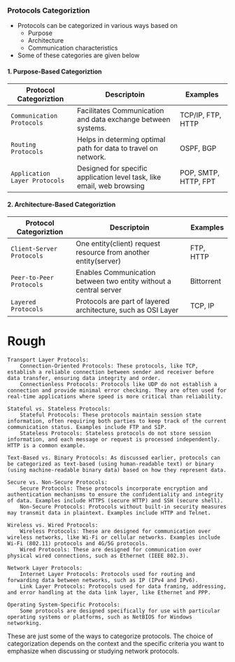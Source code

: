### Protocols Categoriztion
- Protocols can be categorized in various ways based on
    - Purpose
    - Architecture
    - Communication characteristics
- Some of these categories are given below


#### 1. Purpose-Based Categoriztion
| Protocol Categoriztion              | Descriptoin| Examples|
|-------------------------------------|------------|---------|
|`Communication Protocols`        |Facilitates Communication and data exchange between systems.               | TCP/IP, FTP, HTTP   |
|`Routing Protocols`              |Helps in determing optimal path for data to travel on network.             | OSPF, BGP           |
|`Application Layer Protocols`    |Designed for specific application level task, like email, web browsing     | POP, SMTP, HTTP, FPT|


#### 2. Architecture-Based Categoriztion
| Protocol Categoriztion              | Descriptoin| Examples|
|-------------------------------------|------------|---------|
|`Client-Server Protocols`            |One entity(client) request resource from another entity(server)        | FTP, HTTP   |
|`Peer-to-Peer Protocols`             |Enables Communication between two entity without a central server      | Bittorrent  |
|`Layered Protocols`                  |Protocols are part of layered architecture, such as OSI Layer          | TCP, IP     |



# Rough
    Transport Layer Protocols:
        Connection-Oriented Protocols: These protocols, like TCP, establish a reliable connection between sender and receiver before data transfer, ensuring data integrity and order.
        Connectionless Protocols: Protocols like UDP do not establish a connection and provide minimal error checking. They are often used for real-time applications where speed is more critical than reliability.

    Stateful vs. Stateless Protocols:
        Stateful Protocols: These protocols maintain session state information, often requiring both parties to keep track of the current communication status. Examples include FTP and SIP.
        Stateless Protocols: Stateless protocols do not store session information, and each message or request is processed independently. HTTP is a common example.

    Text-Based vs. Binary Protocols: As discussed earlier, protocols can be categorized as text-based (using human-readable text) or binary (using machine-readable binary data) based on how they represent data.

    Secure vs. Non-Secure Protocols:
        Secure Protocols: These protocols incorporate encryption and authentication mechanisms to ensure the confidentiality and integrity of data. Examples include HTTPS (secure HTTP) and SSH (secure shell).
        Non-Secure Protocols: Protocols without built-in security measures may transmit data in plaintext. Examples include HTTP and Telnet.

    Wireless vs. Wired Protocols:
        Wireless Protocols: These are designed for communication over wireless networks, like Wi-Fi or cellular networks. Examples include Wi-Fi (802.11) protocols and 4G/5G protocols.
        Wired Protocols: These are designed for communication over physical wired connections, such as Ethernet (IEEE 802.3).

    Network Layer Protocols:
        Internet Layer Protocols: Protocols used for routing and forwarding data between networks, such as IP (IPv4 and IPv6).
        Link Layer Protocols: Protocols used for data framing, addressing, and error handling at the data link layer, like Ethernet and PPP.

    Operating System-Specific Protocols:
        Some protocols are designed specifically for use with particular operating systems or platforms, such as NetBIOS for Windows networking.

These are just some of the ways to categorize protocols. The choice of categorization depends on the context and the specific criteria you want to emphasize when discussing or studying network protocols.
